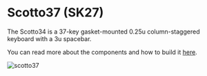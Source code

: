 # Scotto37 (SK27)

The Scotto34 is a 37-key gasket-mounted 0.25u column-staggered keyboard with a 3u spacebar.

You can read more about the components and how to build it [here](https://scottokeebs.com/blogs/keyboards/Scotto37-handwired-keyboard).

![scotto37](https://github.com/joe-scotto/scottokeebs/assets/8194147/f1de8545-0468-4644-b99d-27bfe8cad9ad)
